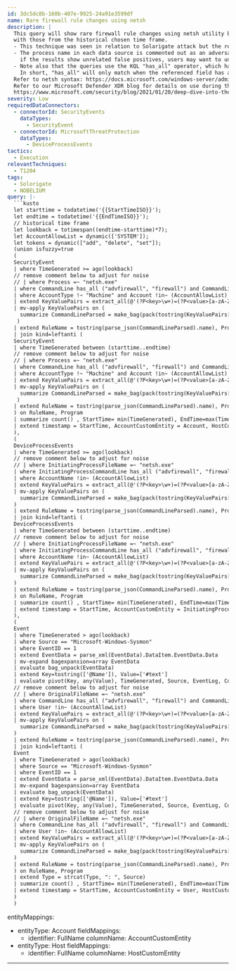 ```yaml
---
id: 3dc5dc8b-160b-407e-9925-24a91e3599df
name: Rare firewall rule changes using netsh
description: |
  This query will show rare firewall rule changes using netsh utility by comparing rule names and program names from the previous day
  with those from the historical chosen time frame.
  - This technique was seen in relation to Solarigate attack but the results can indicate potential  malicious activity used in different attacks.
  - The process name in each data source is commented out as an adversary could rename it. It is advisable to keep process name commented but
    if the results show unrelated false positives, users may want to uncomment it.
  - Note also that the queries use the KQL "has_all" operator, which hasn't yet been documented officially, but will be soon.
    In short, "has_all" will only match when the referenced field has all strings in the list.
  Refer to netsh syntax: https://docs.microsoft.com/windows-server/administration/windows-commands/netsh
  Refer to our Microsoft Defender XDR blog for details on use during the Solorigate attack:
  https://www.microsoft.com/security/blog/2021/01/20/deep-dive-into-the-solorigate-second-stage-activation-from-sunburst-to-teardrop-and-raindrop/
severity: Low
requiredDataConnectors:
  - connectorId: SecurityEvents
    dataTypes:
      - SecurityEvent
  - connectorId: MicrosoftThreatProtection
    dataTypes:
      - DeviceProcessEvents
tactics:
  - Execution
relevantTechniques:
  - T1204
tags:
  - Solorigate
  - NOBELIUM
query: |-
  ```kusto
  let starttime = todatetime('{{StartTimeISO}}');
  let endtime = todatetime('{{EndTimeISO}}');
  // historical time frame
  let lookback = totimespan((endtime-starttime)*7);
  let AccountAllowList = dynamic(['SYSTEM']);
  let tokens = dynamic(["add", "delete", "set"]);
  (union isfuzzy=true
  (
  SecurityEvent
  | where TimeGenerated >= ago(lookback)
  // remove comment below to adjust for noise
  // | where Process =~ "netsh.exe"
  | where CommandLine has_all ("advfirewall", "firewall") and CommandLine has_any (tokens)
  | where AccountType !~ "Machine" and Account !in~ (AccountAllowList)
  | extend KeyValuePairs = extract_all(@'(?P<key>\w+)=(?P<value>[a-zA-Z0-9-\":\\\s$_@()."]+\"|[a-zA-Z0-9-\":$_\\@()."]+)', dynamic(["key","value"]), CommandLine)
  | mv-apply KeyValuePairs on (
    summarize CommandLineParsed = make_bag(pack(tostring(KeyValuePairs[0]), KeyValuePairs[1]))
   )
  | extend RuleName = tostring(parse_json(CommandLineParsed).name), Program = tostring(parse_json(CommandLineParsed).program)
  | join kind=leftanti (
  SecurityEvent
  | where TimeGenerated between (starttime..endtime)
  // remove comment below to adjust for noise
  // | where Process =~ "netsh.exe"
  | where CommandLine has_all ("advfirewall", "firewall") and CommandLine has_any (tokens)
  | where AccountType !~ "Machine" and Account !in~ (AccountAllowList)
  | extend KeyValuePairs = extract_all(@'(?P<key>\w+)=(?P<value>[a-zA-Z0-9-\":\\\s$_@()."]+\"|[a-zA-Z0-9-\":$_\\@()."]+)', dynamic(["key","value"]), CommandLine)
  | mv-apply KeyValuePairs on (
    summarize CommandLineParsed = make_bag(pack(tostring(KeyValuePairs[0]), KeyValuePairs[1]))
   )
  | extend RuleName = tostring(parse_json(CommandLineParsed).name), Program = tostring(parse_json(CommandLineParsed).program)
  ) on RuleName, Program
  | summarize count() , StartTime= min(TimeGenerated), EndTime=max(TimeGenerated) by Type, Computer, Account, SubjectDomainName, SubjectUserName, RuleName, Program, CommandLineParsed = tostring(CommandLineParsed), Process, ParentProcessName
  | extend timestamp = StartTime, AccountCustomEntity = Account, HostCustomEntity = Computer
  ),
  (
  DeviceProcessEvents
  | where TimeGenerated >= ago(lookback)
  // remove comment below to adjust for noise
  // | where InitiatingProcessFileName =~ "netsh.exe"
  | where InitiatingProcessCommandLine has_all ("advfirewall", "firewall") and InitiatingProcessCommandLine has_any (tokens)
  | where AccountName !in~ (AccountAllowList)
  | extend KeyValuePairs = extract_all(@'(?P<key>\w+)=(?P<value>[a-zA-Z0-9-\":\\\s$_@()."]+\"|[a-zA-Z0-9-\":$_\\@()."]+)', dynamic(["key","value"]), InitiatingProcessCommandLine)
  | mv-apply KeyValuePairs on (
    summarize CommandLineParsed = make_bag(pack(tostring(KeyValuePairs[0]), KeyValuePairs[1]))
  )
  | extend RuleName = tostring(parse_json(CommandLineParsed).name), Program = tostring(parse_json(CommandLineParsed).program)
  | join kind=leftanti (
  DeviceProcessEvents
  | where TimeGenerated between (starttime..endtime)
  // remove comment below to adjust for noise
  // | where InitiatingProcessFileName =~ "netsh.exe"
  | where InitiatingProcessCommandLine has_all ("advfirewall", "firewall") and InitiatingProcessCommandLine has_any (tokens)
  | where AccountName !in~ (AccountAllowList)
  | extend KeyValuePairs = extract_all(@'(?P<key>\w+)=(?P<value>[a-zA-Z0-9-\":\\\s$_@()."]+\"|[a-zA-Z0-9-\":$_\\@()."]+)', dynamic(["key","value"]), InitiatingProcessCommandLine)
  | mv-apply KeyValuePairs on (
    summarize CommandLineParsed = make_bag(pack(tostring(KeyValuePairs[0]), KeyValuePairs[1]))
  )
  | extend RuleName = tostring(parse_json(CommandLineParsed).name), Program = tostring(parse_json(CommandLineParsed).program)
  ) on RuleName, Program
  | summarize count() , StartTime= min(TimeGenerated), EndTime=max(TimeGenerated) by Type, DeviceName, AccountName, InitiatingProcessAccountDomain, InitiatingProcessAccountName, RuleName, Program,  CommandLineParsed = tostring(CommandLineParsed), InitiatingProcessFileName, InitiatingProcessParentFileName
  | extend timestamp = StartTime, AccountCustomEntity = InitiatingProcessAccountName, HostCustomEntity = DeviceName
  ),
  (
  Event
  | where TimeGenerated > ago(lookback)
  | where Source == "Microsoft-Windows-Sysmon"
  | where EventID == 1
  | extend EventData = parse_xml(EventData).DataItem.EventData.Data
  | mv-expand bagexpansion=array EventData
  | evaluate bag_unpack(EventData)
  | extend Key=tostring(['@Name']), Value=['#text']
  | evaluate pivot(Key, any(Value), TimeGenerated, Source, EventLog, Computer, EventLevel, EventLevelName, EventID, UserName, RenderedDescription, MG, ManagementGroupName, Type, _ResourceId)
  // remove comment below to adjust for noise
  // | where OriginalFileName =~ "netsh.exe"
  | where CommandLine has_all ("advfirewall", "firewall") and CommandLine has_any (tokens)
  | where User !in~ (AccountAllowList)
  | extend KeyValuePairs = extract_all(@'(?P<key>\w+)=(?P<value>[a-zA-Z0-9-\":\\\s$_@()."]+\"|[a-zA-Z0-9-\":$_\\@()."]+)', dynamic(["key","value"]), CommandLine)
  | mv-apply KeyValuePairs on (
    summarize CommandLineParsed = make_bag(pack(tostring(KeyValuePairs[0]), KeyValuePairs[1]))
  )
  | extend RuleName = tostring(parse_json(CommandLineParsed).name), Program = tostring(parse_json(CommandLineParsed).program)
  | join kind=leftanti (
  Event
  | where TimeGenerated > ago(lookback)
  | where Source == "Microsoft-Windows-Sysmon"
  | where EventID == 1
  | extend EventData = parse_xml(EventData).DataItem.EventData.Data
  | mv-expand bagexpansion=array EventData
  | evaluate bag_unpack(EventData)
  | extend Key=tostring(['@Name']), Value=['#text']
  | evaluate pivot(Key, any(Value), TimeGenerated, Source, EventLog, Computer, EventLevel, EventLevelName, EventID, UserName, RenderedDescription, MG, ManagementGroupName, Type, _ResourceId)
  // remove comment below to adjust for noise
  // | where OriginalFileName =~ "netsh.exe"
  | where CommandLine has_all ("advfirewall", "firewall") and CommandLine has_any (tokens)
  | where User !in~ (AccountAllowList)
  | extend KeyValuePairs = extract_all(@'(?P<key>\w+)=(?P<value>[a-zA-Z0-9-\":\\\s$_@()."]+\"|[a-zA-Z0-9-\":$_\\@()."]+)', dynamic(["key","value"]), CommandLine)
  | mv-apply KeyValuePairs on (
    summarize CommandLineParsed = make_bag(pack(tostring(KeyValuePairs[0]), KeyValuePairs[1]))
  )
  | extend RuleName = tostring(parse_json(CommandLineParsed).name), Program = tostring(parse_json(CommandLineParsed).program)
  ) on RuleName, Program
  | extend Type = strcat(Type, ": ", Source)
  | summarize count() , StartTime= min(TimeGenerated), EndTime=max(TimeGenerated) by Type, Computer, User, Process, RuleName, Program, CommandLineParsed = tostring(CommandLineParsed), ParentImage
  | extend timestamp = StartTime, AccountCustomEntity = User, HostCustomEntity = Computer
  )
  )
  ```
entityMappings:
  - entityType: Account
    fieldMappings:
      - identifier: FullName
        columnName: AccountCustomEntity
  - entityType: Host
    fieldMappings:
      - identifier: FullName
        columnName: HostCustomEntity
---
```



